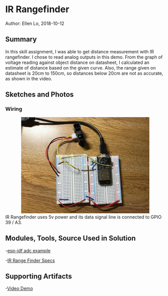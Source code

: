 #  IR Rangefinder

Author: Ellen Lo, 2018-10-12

## Summary
In this skill assignment, I was able to get distance measurement with IR rangefinder. I chose to read analog outputs in this demo. From the graph of voltage reading against object distance on datasheet, I calculated an estimate of distance based on the given curve. Also, the range given on datasheet is 20cm to 150cm, so distances below 20cm are not as accurate, as shown in the video.

## Sketches and Photos
### Wiring
<center><img src="./img/IMG_2578.jpeg" width="80%" /></center>
IR Rangefinder uses 5v power and its data signal line is connected to GPIO 39 / A3.

## Modules, Tools, Source Used in Solution
-[esp-idf adc example](https://github.com/espressif/esp-idf/tree/affe75a10250564353d088f6b9a74dbb6f1ea0df/examples/peripherals/adc)

-[IR Range Finder Specs](https://www.sparkfun.com/datasheets/Sensors/Infrared/gp2y0a02yk_e.pdf)


## Supporting Artifacts
-[Video Demo](https://youtu.be/AMLHHe7dRkk)
